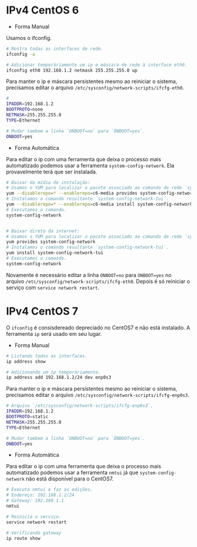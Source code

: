 # IPv4 CentOS 6  

* Forma Manual  

Usamos o ifconfig.  

```sh
# Mostra todas as interfaces de rede. 
ifconfig -a

# Adicionar temporáriamente um ip e máscara de rede à interface eth0.
ifconfig eth0 192.168.1.2 netmask 255.255.255.0 up
```  

Para manter o ip e máscara persistentes mesmo ao reiniciar o sistema, precisamos editar o arquivo `/etc/sysconfig/network-scripts/ifcfg-eth0`.  

```sh
# 
IPADDR=192.168.1.2
BOOTPROTO=none
NETMASK=255.255.255.0
TYPE=Ethernet

# Mudar tambem a linha `ONBOOT=no` para `ÒNBOOT=yes`.
ONBOOT=yes
```  

* Forma Automática  

Para editar o ip com uma ferramenta que deixa o processo mais automatizado podemos usar a ferramenta `system-config-network`. Ela provavelmente terá que ser instalada.  

```sh
# Baixar da mídia de instalação:
# Usamos o YUM para localizar o pacote associado ao comando de rede `systm-config-network`.
yum --disablerepo=* --enablerepo=c6-media provides system-config-network
# Instalamos o comando resultante `system-config-network-tui`.
yum --disablerepo=* --enablerepo=c6-media install system-config-network-tui
# Executamos o comando.
system-config-network


# Baixar direto da internet:
# Usamos o YUM para localizar o pacote associado ao comando de rede `systm-config-network`.
yum provides system-config-network
# Instalamos o comando resultante `system-config-network-tui`.
yum install system-config-network-tui
# Executamos o comando.
system-config-network
```  

Novamente é necessário editar a linha `ONBOOT=no` para `ONBOOT=yes` no arquivo `/etc/sysconfig/network-scripts/ifcfg-eth0`. Depois é só reiniciar o serviço com `service network restart`.  

# IPv4 CentOS 7  

O `ifconfig` é consisdereado depreciado no CentOS7 e não está instalado. A ferramenta `ip` será usado em seu lugar.  

* Forma Manual  

```sh
# Listando todos as interfaces.
ip address show

# Adicionando um ip temporáriamente.
ip address add 192.168.1.2/24 dev enp0s3
```  

Para manter o ip e máscara persistentes mesmo ao reiniciar o sistema, precisamos editar o arquivo `/etc/sysconfig/network-scripts/ifcfg-enp0s3`.  

```sh
# Arquivo `/etc/sysconfig/network-scripts/ifcfg-enp0s3`.
IPADDR=192.168.1.2
BOOTPROTO=static
NETMASK=255.255.255.0
TYPE=Ethernet

# Mudar tambem a linha `ONBOOT=no` para `ÒNBOOT=yes`.
ONBOOT=yes
```  

* Forma Automática  

Para editar o ip com uma ferramenta que deixa o processo mais automatizado podemos usar a ferramenta `nmtui` já que `system-config-network` não está disponível para o CentOS7.  

```sh
# Executa nmtui e faz as edições.
# Endereço: 192.168.1.2/24
# Gateway: 192.168.1.1
nmtui

# Reinicia o serviço.
service network restart

# Verificando gateway
ip route show
```


